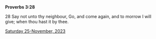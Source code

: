 **Proverbs 3:28**

28 Say not unto thy neighbour, Go, and come again, and to morrow I will give; when thou hast it by thee.

[Saturday 25-November, 2023](https://getbible.life/kjv/Proverbs/3/28)
